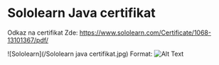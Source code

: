 # Sololearn Java certifikat

Odkaz na certifikat Zde: https://www.sololearn.com/Certificate/1068-13101367/pdf/

![Sololearn](/Sololearn java certifikat.jpg)
Format: ![Alt Text](url)
